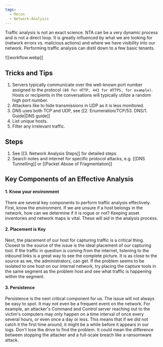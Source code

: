 ```yaml
---
tags:
  - Recon
  - Network-Analysis
---
```

Traffic analysis is not an exact science. NTA can be a very dynamic process and is not a direct loop. It is greatly influenced by what we are looking for (network errors vs. malicious actions) and where we have visibility into our network. Performing traffic analysis can distil down to a few basic tenants.

![[workflow.webp]]

## Tricks and Tips

1. Servers typically communicate over the well-known port number assigned to the protocol `(80 for HTTP, 443 for HTTPS, for example)`. Hosts or recipients in the conversations will typically utilize a random high port number.
2. Attackers like to hide transmissions in UDP as it is less monitored. 
3. DNS uses both TCP and UDP, see [[2. Enumeration/TCP/53. DNS/1. Guide|DNS guide]]
4. List unique hosts.
5. Filter any irrelevant traffic.
## Steps

1. See [[3. Network Analysis Steps]] for detailed steps 
2. Search notes and internet for specific protocol attacks, e.g. [[DNS Tunnelling]] or [[Packet Abuse of Fragmentation]]
## Key Components of an Effective Analysis

#### 1. Know your environment

There are several key components to perform traffic analysis effectively. First, know the environment. If we are unsure if a host belongs in the network, how can we determine if it is rogue or not? Keeping asset inventories and network maps is vital. These will aid in the analysis process.

#### 2. Placement is Key

Next, the placement of our host for capturing traffic is a critical thing. Closest to the source of the issue is the ideal placement of our capturing tool. If the traffic in question is coming from the internet, listening to the inbound links is a great way to see the complete picture. It is as close to the source as we, the administrators, can get. If the problem seems to be isolated to one host on our internal network, try placing the capture tools in the same segment as the problem host and see what traffic is happening within the segment.

#### 3. Persistence

Persistence is the next critical component for us. The issue will not always be easy to spot. It may not even be a frequent event on the network. For example, an attacker's Command and Control server reaching out to the victim's computers may only happen on a time interval of once every several hours, or even once a day or less. This means that if we did not catch it the first time around, it might be a while before it appears in our logs. Don't lose the drive to find the problem. It could mean the difference between stopping the attacker and a full-scale breach like a ransomware attack.
